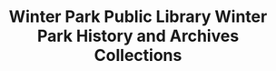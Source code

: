 ---
layout: repo
title: "Winter Park Public Library Winter Park History and Archives Collections"
id: 1037
permalink: repos/1037/
---
